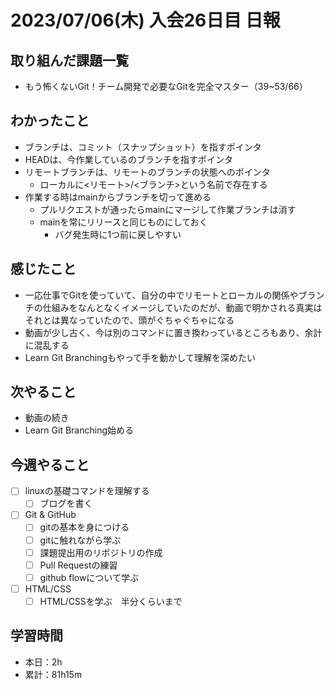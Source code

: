 # 2023/07/06(木) 入会26日目 日報

## 取り組んだ課題一覧

- もう怖くないGit！チーム開発で必要なGitを完全マスター（39~53/66）

## わかったこと

- ブランチは、コミット（スナップショット）を指すポインタ
- HEADは、今作業しているのブランチを指すポインタ
- リモートブランチは、リモートのブランチの状態へのポインタ
  - ローカルに<リモート>/<ブランチ>という名前で存在する
- 作業する時はmainからブランチを切って進める
  - プルリクエストが通ったらmainにマージして作業ブランチは消す
  - mainを常にリリースと同じものにしておく
    - バグ発生時に1つ前に戻しやすい

## 感じたこと

- 一応仕事でGitを使っていて、自分の中でリモートとローカルの関係やブランチの仕組みをなんとなくイメージしていたのだが、動画で明かされる真実はそれとは異なっていたので、頭がぐちゃぐちゃになる
- 動画が少し古く、今は別のコマンドに置き換わっているところもあり、余計に混乱する
- Learn Git Branchingもやって手を動かして理解を深めたい

## 次やること

- 動画の続き
- Learn Git Branching始める

## 今週やること

- [ ] linuxの基礎コマンドを理解する
  - [ ] ブログを書く
- [ ] Git & GitHub
  - [ ] gitの基本を身につける
  - [ ] gitに触れながら学ぶ
  - [ ] 課題提出用のリポジトリの作成
  - [ ] Pull Requestの練習
  - [ ] github flowについて学ぶ
- [ ] HTML/CSS
  - [ ] HTML/CSSを学ぶ　半分くらいまで

## 学習時間

- 本日：2h
- 累計：81h15m
